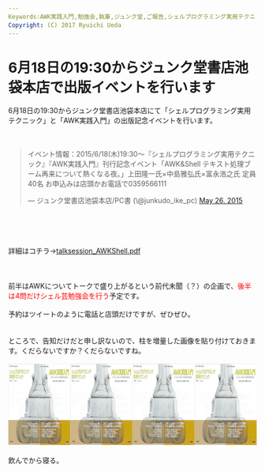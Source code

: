 ```yaml
---
Keywords:AWK実践入門,勉強会,執筆,ジュンク堂,ご報告,シェルプログラミング実用テクニック,シェル芸
Copyright: (C) 2017 Ryuichi Ueda
---
```


# 6月18日の19:30からジュンク堂書店池袋本店で出版イベントを行います
6月18日の19:30からジュンク堂書店池袋本店にて「シェルプログラミング実用テクニック」と「AWK実践入門」の出版記念イベントを行います。<br />
<br />
<br />
<blockquote class="twitter-tweet" data-partner="tweetdeck"><p lang="ja" dir="ltr">イベント情報：2015/6/18(木)19:30〜『シェルプログラミング実用テクニック』『AWK実践入門』刊行記念イベント「AWK&amp;Shell テキスト処理ブーム再来について熱くなる夜。」上田隆一氏×中島雅弘氏×富永浩之氏 定員40名 お申込みは店頭かお電話で0359566111</p>&mdash; ジュンク堂書店池袋本店/PC書 (\@junkudo_ike_pc) <a href="https://twitter.com/junkudo_ike_pc/status/603060655927660547">May 26, 2015</a></blockquote><br />
<script async src="//platform.twitter.com/widgets.js" charset="utf-8"></script><br />
<br />
<br />
詳細はコチラ→<a href="talksession_AWKShell.pdf">talksession_AWKShell.pdf</a><br />
<br />
<br />
<br />
前半はAWKについてトークで盛り上がるという前代未聞（？）の企画で、<span style="color:red">後半は4問だけシェル芸勉強会を行う</span>予定です。<br />
<br />
予約はツイートのように電話と店頭だけですが、ぜひぜひ。<br />
<br />
<br />
ところで、告知だけだと申し訳ないので、柱を増量した画像を貼り付けておきます。くだらないですか？くだらないですね。<br />
<br />
<a href="quad.png"><img src="quad.png" alt="quad" width="1040" height="165" class="aligncenter size-full wp-image-6313" /></a><br />
<br />
飲んでから寝る。
